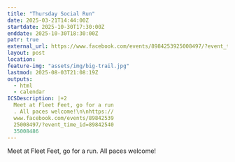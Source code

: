 ```yaml
---
title: "Thursday Social Run"
date: 2025-03-21T14:44:00Z
startdate: 2025-10-30T17:30:00Z
enddate: 2025-10-30T18:30:00Z
patr: true
external_url: https://www.facebook.com/events/8984253925008497/?event_time_id=8984254035008486
layout: post
location: 
feature-img: "assets/img/big-trail.jpg"
lastmod: 2025-08-03T21:08:19Z
outputs:
  - html
  - calendar
ICSDescription: |+2
  Meet at Fleet Feet, go for a run  . All paces welcome!\n\nhttps://  www.facebook.com/events/89842539  25008497/?event_time_id=89842540  35008486
---
```


Meet at Fleet Feet, go for a run. All paces welcome!<br>
  <br>
  
